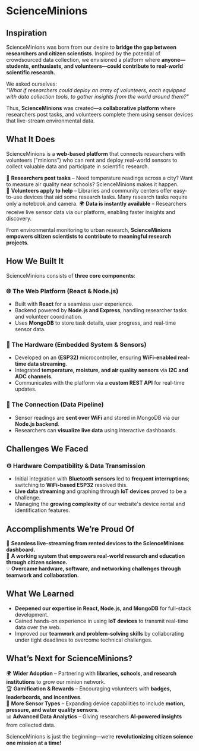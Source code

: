 # **ScienceMinions**

## **Inspiration**
ScienceMinions was born from our desire to **bridge the gap between researchers and citizen scientists**. Inspired by the potential of crowdsourced data collection, we envisioned a platform where **anyone—students, enthusiasts, and volunteers—could contribute to real-world scientific research.**  

We asked ourselves:  
*"What if researchers could deploy an army of volunteers, each equipped with data collection tools, to gather insights from the world around them?"*  

Thus, **ScienceMinions** was created—a **collaborative platform** where researchers post tasks, and volunteers complete them using sensor devices that live-stream environmental data.

## **What It Does**
ScienceMinions is a **web-based platform** that connects researchers with volunteers ("minions") who can rent and deploy real-world sensors to collect valuable data and participate in scientific research.  

🔬 **Researchers post tasks** – Need temperature readings across a city? Want to measure air quality near schools? ScienceMinions makes it happen.  
📡 **Volunteers apply to help** – Libraries and community centers offer easy-to-use devices that aid some research tasks. Many research tasks require only a notebook and camera.
🌍 **Data is instantly available** – Researchers receive live sensor data via our platform, enabling faster insights and discovery.  

From environmental monitoring to urban research, **ScienceMinions empowers citizen scientists to contribute to meaningful research projects**.

## **How We Built It**
ScienceMinions consists of **three core components**:

### **🌐 The Web Platform (React & Node.js)**
- Built with **React** for a seamless user experience.  
- Backend powered by **Node.js and Express**, handling researcher tasks and volunteer coordination.  
- Uses **MongoDB** to store task details, user progress, and real-time sensor data.  

### **📡 The Hardware (Embedded System & Sensors)**
- Developed on an **(ESP32)** microcontroller, ensuring **WiFi-enabled real-time data streaming**.  
- Integrated **temperature, moisture, and air quality sensors** via **I2C and ADC channels**.  
- Communicates with the platform via a **custom REST API** for real-time updates.  

### **🔗 The Connection (Data Pipeline)**
- Sensor readings are **sent over WiFi** and stored in MongoDB via our **Node.js backend**.  
- Researchers can **visualize live data** using interactive dashboards.  

## **Challenges We Faced**
### **⚙️ Hardware Compatibility & Data Transmission**
- Initial integration with **Bluetooth sensors** led to **frequent interruptions**; switching to **WiFi-based ESP32** resolved this.  
- **Live data streaming** and graphing through **IoT devices** proved to be a challenge.
- Managing the **growing complexity** of our website's device rental and identification features.

## **Accomplishments We’re Proud Of**  
📡 **Seamless live-streaming from rented devices to the ScienceMinions dashboard.**  
🔬 **A working system that empowers real-world research and education through citizen science.**  
💡 **Overcame hardware, software, and networking challenges through teamwork and collaboration.**  

## **What We Learned**  
- **Deepened our expertise in React, Node.js, and MongoDB** for full-stack development.
- Gained hands-on experience in using **IoT devices** to transmit real-time data over the web.
- Improved our **teamwork and problem-solving skills** by collaborating under tight deadlines to overcome technical challenges.

## **What’s Next for ScienceMinions?**
🌍 **Wider Adoption** – Partnering with **libraries, schools, and research institutions** to grow our minion network.  
🏆 **Gamification & Rewards** – Encouraging volunteers with **badges, leaderboards, and incentives**.  
🔗 **More Sensor Types** – Expanding device capabilities to include **motion, pressure, and water quality sensors**.  
📊 **Advanced Data Analytics** – Giving researchers **AI-powered insights** from collected data.  

ScienceMinions is just the beginning—we’re **revolutionizing citizen science one mission at a time!**  

